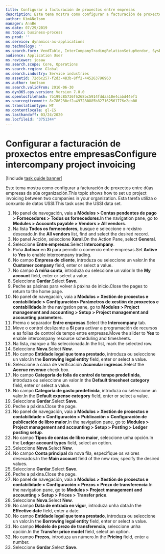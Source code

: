 ```yaml
---
title: Configurar a facturación de proxectos entre empresas
description: Este tema mostra como configurar a facturación de proxectos entre dúas empresas da súa organización.
author: KimANelson
manager: AnnBe
ms.date: 07/29/2019
ms.topic: business-process
ms.prod: ''
ms.service: dynamics-ax-applications
ms.technology: ''
ms.search.form: VendTable, InterCompanyTradingRelationSetupVendor, SysDataAreaSelectLookup, ProjParameters, ProjPosting, ProjTransferPrice
audience: Application User
ms.reviewer: josaw
ms.search.scope: Core, Operations
ms.search.region: Global
ms.search.industry: Service industries
ms.assetid: 72d6c257-f2d3-483b-8ff2-445263796963
ms.author: knelson
ms.search.validFrom: 2016-06-30
ms.dyn365.ops.version: Version 7.0.0
ms.openlocfilehash: 7b199c85736f6268bc5914fddaa10e4cabd44ef1
ms.sourcegitcommit: 8c786230ef2a497280885b827162561776e2eb00
ms.translationtype: HT
ms.contentlocale: gl-ES
ms.lasthandoff: 03/24/2020
ms.locfileid: "3751344"
---
```

# <a name="configure-intercompany-project-invoicing"></a><span data-ttu-id="1e050-103">Configurar a facturación de proxectos entre empresas</span><span class="sxs-lookup"><span data-stu-id="1e050-103">Configure intercompany project invoicing</span></span>

[!include [task guide banner](../../includes/task-guide-banner.md)]

<span data-ttu-id="1e050-104">Este tema mostra como configurar a facturación de proxectos entre dúas empresas da súa organización.</span><span class="sxs-lookup"><span data-stu-id="1e050-104">This topic shows how to set up project invoicing between two companies in your organization.</span></span> <span data-ttu-id="1e050-105">Esta tarefa utiliza o conxunto de datos USSI.</span><span class="sxs-lookup"><span data-stu-id="1e050-105">This task uses the USSI data set.</span></span>

1. <span data-ttu-id="1e050-106">No panel de navegación, vaia a **Módulos > Contas pendentes de pago > Fornecedores > Todos os fornecedores**.</span><span class="sxs-lookup"><span data-stu-id="1e050-106">In the navigation pane, go to **Modules > Accounts payable > Vendors > All vendors**.</span></span>
2. <span data-ttu-id="1e050-107">Na lista **Todos os fornecedores**, busque e seleccione o rexistro desexado.</span><span class="sxs-lookup"><span data-stu-id="1e050-107">In the **All vendors** list, find and select the desired record.</span></span>
3. <span data-ttu-id="1e050-108">No panel Acción, seleccione **Xeral**.</span><span class="sxs-lookup"><span data-stu-id="1e050-108">On the Action Pane, select **General**.</span></span>
4. <span data-ttu-id="1e050-109">Seleccione **Entre empresas**.</span><span class="sxs-lookup"><span data-stu-id="1e050-109">Select **Intercompany**.</span></span>
5. <span data-ttu-id="1e050-110">Poña **Activar** en **Si** para permitir o comercio entre empresas.</span><span class="sxs-lookup"><span data-stu-id="1e050-110">Set **Active** to **Yes** to enable intercompany trading.</span></span>
6. <span data-ttu-id="1e050-111">No campo **Empresa de cliente**, introduza ou seleccione un valor.</span><span class="sxs-lookup"><span data-stu-id="1e050-111">In the **Customer company** field, enter or select a value.</span></span>
7. <span data-ttu-id="1e050-112">No campo **A miña conta**, introduza ou seleccione un valor.</span><span class="sxs-lookup"><span data-stu-id="1e050-112">In the **My account** field, enter or select a value.</span></span>
8. <span data-ttu-id="1e050-113">Seleccione **Gardar**.</span><span class="sxs-lookup"><span data-stu-id="1e050-113">Select **Save**.</span></span>
9. <span data-ttu-id="1e050-114">Peche as páxinas para volver á páxina de inicio.</span><span class="sxs-lookup"><span data-stu-id="1e050-114">Close the pages to return to the home page.</span></span>
10. <span data-ttu-id="1e050-115">No panel de navegación, vaia a **Módulos > Xestión de proxectos e contabilidade > Configuración> Parámetros de xestión de proxectos e contabilidade**.</span><span class="sxs-lookup"><span data-stu-id="1e050-115">In the navigation pane, go to **Modules > Project management and accounting > Setup > Project management and accounting parameters**.</span></span>
11. <span data-ttu-id="1e050-116">Prema o separador **Entre empresas**.</span><span class="sxs-lookup"><span data-stu-id="1e050-116">Select the **Intercompany** tab.</span></span>
12. <span data-ttu-id="1e050-117">Move o control deslizante a **Si** para activar a programación de recursos e as follas de control de tempo entre empresas.</span><span class="sxs-lookup"><span data-stu-id="1e050-117">Move the slider to **Yes** to enable intercompany resource scheduling and timesheets.</span></span>
13. <span data-ttu-id="1e050-118">Na lista, marque a fila seleccionada.</span><span class="sxs-lookup"><span data-stu-id="1e050-118">In the list, mark the selected row.</span></span>
14. <span data-ttu-id="1e050-119">Seleccione **Nova**.</span><span class="sxs-lookup"><span data-stu-id="1e050-119">Select **New**.</span></span>
15. <span data-ttu-id="1e050-120">No campo **Entidade legal que toma prestado**, introduza ou seleccione un valor.</span><span class="sxs-lookup"><span data-stu-id="1e050-120">In the **Borrowing legal entity** field, enter or select a value.</span></span>
16. <span data-ttu-id="1e050-121">Seleccione a caixa de verificación **Acumular ingresos**.</span><span class="sxs-lookup"><span data-stu-id="1e050-121">Select the **Accrue revenue** check box.</span></span>
17. <span data-ttu-id="1e050-122">No campo **Categoría de folla de control de tempo predefinida**, introduza ou seleccione un valor.</span><span class="sxs-lookup"><span data-stu-id="1e050-122">In the **Default timesheet category** field, enter or select a value.</span></span>
18. <span data-ttu-id="1e050-123">No campo **Categoría de gasto predefinida**, introduza ou seleccione un valor.</span><span class="sxs-lookup"><span data-stu-id="1e050-123">In the **Default expense category** field, enter or select a value.</span></span>
19. <span data-ttu-id="1e050-124">Seleccione **Gardar**.</span><span class="sxs-lookup"><span data-stu-id="1e050-124">Select **Save**.</span></span>
20. <span data-ttu-id="1e050-125">Peche a páxina.</span><span class="sxs-lookup"><span data-stu-id="1e050-125">Close the page.</span></span>
21. <span data-ttu-id="1e050-126">No panel de navegación, vaia a **Módulos > Xestión de proxectos e contabilidade > Configuración > Publicación > Configuración de publicación de libro maior**.</span><span class="sxs-lookup"><span data-stu-id="1e050-126">In the navigation pane, go to **Modules > Project management and accounting > Setup > Posting > Ledger posting setup**.</span></span>
22. <span data-ttu-id="1e050-127">No campo **Tipos de contas de libro maior**, seleccione unha opción.</span><span class="sxs-lookup"><span data-stu-id="1e050-127">In the **Ledger account types** field, select an option.</span></span>
23. <span data-ttu-id="1e050-128">Seleccione **Nova**.</span><span class="sxs-lookup"><span data-stu-id="1e050-128">Select **New**.</span></span>
24. <span data-ttu-id="1e050-129">No campo **Conta principal** da nova fila, especifique os valores desexados.</span><span class="sxs-lookup"><span data-stu-id="1e050-129">In the **Main account** field of the new row, specify the desired values.</span></span>
25. <span data-ttu-id="1e050-130">Seleccione **Gardar**.</span><span class="sxs-lookup"><span data-stu-id="1e050-130">Select **Save**.</span></span>
26. <span data-ttu-id="1e050-131">Peche a páxina.</span><span class="sxs-lookup"><span data-stu-id="1e050-131">Close the page.</span></span>
27. <span data-ttu-id="1e050-132">No panel de navegación, vaia a **Módulos > Xestión de proxectos e contabilidade > Configuración > Prezos > Prezo de transferencia**.</span><span class="sxs-lookup"><span data-stu-id="1e050-132">In the navigation pane, go to **Modules > Project management and accounting > Setup > Prices > Transfer price**.</span></span>
28. <span data-ttu-id="1e050-133">Seleccione **Nova**.</span><span class="sxs-lookup"><span data-stu-id="1e050-133">Select **New**.</span></span>
29. <span data-ttu-id="1e050-134">No campo **Data de entrada en vigor**, introduza unha data.</span><span class="sxs-lookup"><span data-stu-id="1e050-134">In the **Effective date** field, enter a date.</span></span>
30. <span data-ttu-id="1e050-135">No campo **Entidade legal que toma prestado**, introduza ou seleccione un valor.</span><span class="sxs-lookup"><span data-stu-id="1e050-135">In the **Borrowing legal entity** field, enter or select a value.</span></span>
31. <span data-ttu-id="1e050-136">No campo **Modelo de prezo de transferencia**, seleccione unha opción.</span><span class="sxs-lookup"><span data-stu-id="1e050-136">In the **Transfer price model** field, select an option.</span></span>
32. <span data-ttu-id="1e050-137">No campo **Prezos**, introduza un número.</span><span class="sxs-lookup"><span data-stu-id="1e050-137">In the **Pricing** field, enter a number.</span></span>
33. <span data-ttu-id="1e050-138">Seleccione **Gardar**.</span><span class="sxs-lookup"><span data-stu-id="1e050-138">Select **Save**.</span></span>

